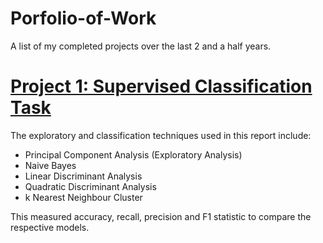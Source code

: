 # Porfolio-of-Work
A list of my completed projects over the last 2 and a half years. 

# [Project 1: Supervised Classification Task](https://danielmajer24.github.io/Wine-Classification/)

The exploratory and classification techniques used in this report include:
- Principal Component Analysis (Exploratory Analysis)
- Naive Bayes
- Linear Discriminant Analysis
- Quadratic Discriminant Analysis
- k Nearest Neighbour Cluster

This measured accuracy, recall, precision and F1 statistic to compare the respective models.

